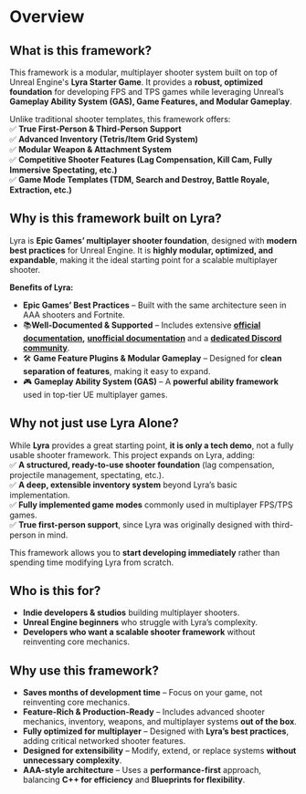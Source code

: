 # Overview

## **What is this framework?**

This framework is a modular, multiplayer shooter system built on top of Unreal Engine's **Lyra Starter Game**. It provides a **robust, optimized foundation** for developing FPS and TPS games while leveraging Unreal’s **Gameplay Ability System (GAS), Game Features, and Modular Gameplay**.

Unlike traditional shooter templates, this framework offers:\
✅ **True First-Person & Third-Person Support**\
✅ **Advanced Inventory (Tetris/Item Grid System)**\
✅ **Modular Weapon & Attachment System**\
✅ **Competitive Shooter Features (Lag Compensation, Kill Cam, Fully Immersive Spectating, etc.)**\
✅ **Game Mode Templates (TDM, Search and Destroy, Battle Royale, Extraction, etc.)**

## **Why is this framework built on Lyra?**

Lyra is **Epic Games’ multiplayer shooter foundation**, designed with **modern best practices** for Unreal Engine. It is **highly modular, optimized, and expandable**, making it the ideal starting point for a scalable multiplayer shooter.

**Benefits of Lyra:**

* &#x20;**Epic Games’ Best Practices** – Built with the same architecture seen in AAA shooters and Fortnite.
* 📚**Well-Documented & Supported** – Includes extensive [**official documentation**](https://dev.epicgames.com/community/learning/paths/Z4/lyra-starter-game)**,** [**unofficial documentation**](https://x157.github.io/UE5/LyraStarterGame/) and a [**dedicated Discord community**](https://discord.com/invite/RS99Jcur6q).
* 🛠 **Game Feature Plugins & Modular Gameplay** – Designed for **clean separation of features**, making it easy to expand.
* 🎮 **Gameplay Ability System (GAS)** – A **powerful ability framework** used in top-tier UE multiplayer games.

## Why not just use Lyra Alone?

While **Lyra** provides a great starting point, **it is only a tech demo**, not a fully usable shooter framework. This project expands on Lyra, adding:\
✅ **A structured, ready-to-use shooter foundation** (lag compensation, projectile management, spectating, etc.).\
✅ **A deep, extensible inventory system** beyond Lyra’s basic implementation.\
✅ **Fully implemented game modes** commonly used in multiplayer FPS/TPS games.\
✅ **True first-person support**, since Lyra was originally designed with third-person in mind.

This framework allows you to **start developing immediately** rather than spending time modifying Lyra from scratch.

## **Who is this for?**

* **Indie developers & studios** building multiplayer shooters.
* **Unreal Engine beginners** who struggle with Lyra’s complexity.
* **Developers who want a scalable shooter framework** without reinventing core mechanics.

## **Why use this framework?**

* **Saves months of development time** – Focus on your game, not reinventing core mechanics.
* **Feature-Rich & Production-Ready** – Includes advanced shooter mechanics, inventory, weapons, and multiplayer systems **out of the box**.
* **Fully optimized for multiplayer** – Designed with **Lyra’s best practices**, adding critical networked shooter features.
* **Designed for extensibility** – Modify, extend, or replace systems **without unnecessary complexity**.
* **AAA-style architecture** – Uses a **performance-first** approach, balancing **C++ for efficiency** and **Blueprints for flexibility**.
